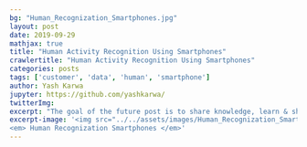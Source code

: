 ```yaml
---
bg: "Human_Recognization_Smartphones.jpg"
layout: post
date: 2019-09-29
mathjax: true
title: "Human Activity Recognition Using Smartphones"
crawlertitle: "Human Activity Recognition Using Smartphones"
categories: posts
tags: ['customer', 'data', 'human', 'smartphone']
author: Yash Karwa
jupyter: https://github.com/yashkarwa/
twitterImg: 
excerpt: "The goal of the future post is to share knowledge, learn & share, simple & sweet!"
excerpt-image: '<img src="../../assets/images/Human_Recognization_Smartphones.jpg" width="250" alt="Human Activity Recognition Using Smartphones" title="Human Activity Recognition Using Smartphones">
<em> Human Recognization Smartphones </em>'
---
```


